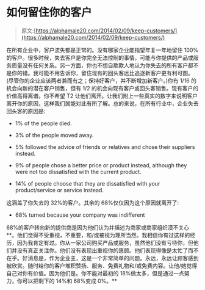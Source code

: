 # 如何留住你的客户

> 原文:[https://alphamale20.com/2014/02/09/keep-customers/](https://alphamale20.com/2014/02/09/keep-customers/)

在所有企业中，客户流失都是正常的。没有哪家企业能指望年复一年地留住 100%的客户。很多时候，失去客户是你完全无法控制的事情，可能与你提供的产品或服务质量没有任何关系。另一方面，你也不想自欺欺人地认为你失去的所有客户都不是你的错。我可能不用告诉你，留住现有的回头客远比追逐新客户更有利可图。(尽管你的企业应该两者兼而有之；保持好客户，并不断增加新客户。)你有 1/16 的机会向新的潜在客户销售，但有 1/2 的机会向现有客户或回头客销售。现有客户的价值高得离谱。你不希望 T2 让他们离开。让我们附上一些真实的数字来说明客户离开你的原因，这样我们就能对此有所了解。总的来说，在所有行业中，企业失去回头客的原因是:

*   1% of the people died.

*   3% of the people moved away.

*   5% followed the advice of friends or relatives and chose their suppliers instead.

*   9% of people chose a better price or product instead, although they were not too dissatisfied with the current product.

*   14% of people choose that they are dissatisfied with your product/service or service instead.

这涵盖了你失去的 32%的客户。其余的 68%仅仅因为这个原因就离开了:

*   68% turned because your company was indifferent

68%的客户转向新的提供商是因为他们认为并描述为商家或商家组织漠不关心**。他们觉得不受重视，不重要，和/或被视为理所当然。我相信你有过这样的经历，因为我肯定有过。你从一家公司购买产品或服务，虽然他们没有亏待你，但他们并没有真正关注你。他们没有表现出重视你的惠顾。他们表现得像是太忙了而不在乎。好消息是，作为企业主，这是一个非常简单的问题。永远，永远让顾客感到被欣赏。随时给你的客户堆积赞扬、服务、免费礼物和/或免费内容。让他/她觉得自己对你有价值。因为他们是。你不能对最初的 18%做太多，但是通过一点努力，你可以把剩下的 14%和 68%变成 0%。**